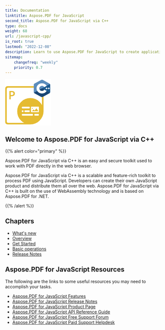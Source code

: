 ```yaml
---
title: Documentation
linktitle: Aspose.PDF for JavaScript
second_title: Aspose.PDF for JavaScript via C++
type: docs
weight: 68
url: /javascript-cpp/
is_root: true
lastmod: "2022-12-08"
description: Learn to use Aspose.PDF for JavaScript to create applications for PDF documents processing in browser.
sitemap:
    changefreq: "weekly"
    priority: 0.7
---
```

![Aspose.PDF for JavaScript logo image](aspose_pdf-for-javascript-cpp.png)

<h2>Welcome to Aspose.PDF for JavaScript via C++</h2>

{{% alert color="primary" %}}

Aspose.PDF for JavaScript via C++ is an easy and secure toolkit used to work with PDF directly in the web browser.

Aspose.PDF for JavaScript via C++ is a scalable and feature-rich toolkit to process PDF using JavaScript. Developers can create their own JavaScript product and distribute them all over the web. Aspose.PDF for JavaScript via C++ is built on the use of WebAssembly technology and is based on Aspose.PDF for .NET.

{{% /alert %}}

<h2>Chapters</h2>

- [What's new](/pdf/javascript-cpp/whatsnew/)
- [Overview](/pdf/javascript-cpp/overview/)
- [Get Started](/pdf/javascript-cpp/get-started/)
- [Basic operations](/pdf/javascript-cpp/basic-operations/)
- [Release Notes](/pdf/javascript-cpp/release-notes/)

<h2>Aspose.PDF for JavaScript Resources</h2>

The following are the links to some useful resources you may need to accomplish your tasks.

- [Aspose.PDF for JavaScript Features](/pdf/javascript-cpp/key-features/)
- [Aspose.PDF for JavaScript Release Notes](/pdf/javascript-cpp/release-notes/)
- [Aspose.PDF for JavaScript Product Page](https://products.aspose.com/pdf/javascript-cpp/)
- [Aspose.PDF for JavaScript API Reference Guide](https://reference.aspose.com/pdf/net)
- [Aspose.PDF for JavaScript Free Support Forum](https://forum.aspose.com/c/pdf/10)
- [Aspose.PDF for JavaScript Paid Support Helpdesk](https://helpdesk.aspose.com/)
